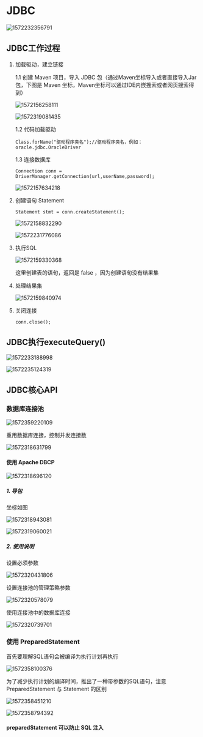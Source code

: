# JDBC

![1572232356791](.\assets\1572232356791.png)

## JDBC工作过程

1. 加载驱动，建立链接

   1.1 创建 Maven 项目，导入 JDBC 包（通过Maven坐标导入或者直接导入Jar包，下图是 Maven 坐标，Maven坐标可以通过IDE内嵌搜索或者网页搜索得到）

   ![1572156258111](.\assets\1572156258111.png)

   ![1572319081435](.\assets\1572319081435.png)

   1.2 代码加载驱动

   ```
   Class.forName("驱动程序类名");//驱动程序类名，例如：oracle.jdbc.OracleDriver
   ```

   1.3 连接数据库

   ```
   Connection conn = DriverManager.getConnection(url,userName,password);
   ```

   ![1572157634218](.\assets\1572157634218.png)

2. 创建语句 Statement

   ```
   Statement stmt = conn.createStatement();
   ```

   ![1572158832290](.\assets\1572158832290.png)

   ![1572231776086](.\assets\1572231776086.png)

3. 执行SQL

   ![1572159330368](.\assets\1572159330368.png)

   这里创建表的语句，返回是 false ，因为创建语句没有结果集

4. 处理结果集

   ![1572159840974](.\assets\1572159840974.png)

5. 关闭连接

   ```
   conn.close();
   ```

## JDBC执行executeQuery()

![1572233188998](.\assets\1572233188998.png)

![1572235124319](.\assets\1572235124319.png)

## JDBC核心API

### 数据库连接池

![1572359220109](.\assets\1572359220109.png)

重用数据库连接，控制并发连接数

![1572318631799](.\assets\1572318631799.png)

#### 使用 Apache DBCP

![1572318696120](.\assets\1572318696120.png)



##### 1. 导包

坐标如图

![1572318943081](.\assets\1572318943081.png)

![1572319060021](.\assets\1572319060021.png)

##### 2. 使用说明

设置必须参数

![1572320431806](.\assets\1572320431806.png)

设置连接池的管理策略参数

![1572320578079](.\assets\1572320578079.png)

使用连接池中的数据库连接

![1572320739701](.\assets\1572320739701.png)

### 使用  PreparedStatement

首先要理解SQL语句会被编译为执行计划再执行

![1572358100376](.\assets\1572358100376.png)

为了减少执行计划的编译时间，推出了一种带参数的SQL语句，注意 PreparedStatement 与 Statement 的区别

![1572358451210](.\assets\1572358451210.png)

![1572358794392](.\assets\1572358794392.png)

#### preparedStatement 可以防止 SQL 注入